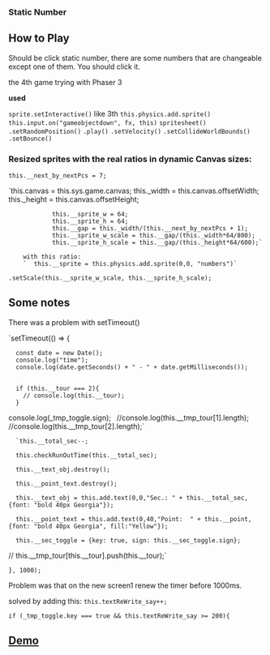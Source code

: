 ### Static Number

## How to Play

Should be click static number, there are some numbers that are changeable except one of them. You should click it.

the 4th game trying with Phaser 3









**used**


`sprite.setInteractive()` like 3th
`this.physics.add.sprite()`
`this.input.on("gameobjectdown", fx, this)`
`spritesheet()`
`.setRandomPosition()`
`.play()`
`.setVelocity()`
`.setCollideWorldBounds()`
`.setBounce()`



### Resized sprites with the real ratios in dynamic Canvas sizes:

`this.__next_by_nextPcs = 7;`


   `this.canvas = this.sys.game.canvas;
				this._width = this.canvas.offsetWidth;
				this._height = this.canvas.offsetHeight;


				this.__sprite_w = 64;
				this.__sprite_h = 64;
				this.__gap = this._width/(this.__next_by_nextPcs + 1);
				this.__sprite_w_scale = this.__gap/(this._width*64/800);
				this.__sprite_h_scale = this.__gap/(this._height*64/600);`
        
        with this ratio:
        `  this.__sprite = this.physics.add.sprite(0,0, "numbers")`
  `.setScale(this.__sprite_w_scale, this.__sprite_h_scale);`
  
  
  ## Some notes
  
  There was a problem with setTimeout()
  
  `setTimeout(() => {

      const date = new Date();
      console.log("time");
      console.log(date.getSeconds() + " - " + date.getMilliseconds());


      if (this.__tour === 2){
        // console.log(this.__tour);
      }
console.log(_tmp_toggle.sign);`
`
//console.log(this.__tmp_tour[1].length);`
`
//console.log(this.__tmp_tour[2].length);`

      `this.__total_sec--;

      this.checkRunOutTime(this.__total_sec);

      this.__text_obj.destroy();

      this.__point_text.destroy();

      this.__text_obj = this.add.text(0,0,"Sec.: " + this.__total_sec, {font: "bold 40px Georgia"});

      this.__point_text = this.add.text(0,40,"Point:  " + this.__point, {font: "bold 40px Georgia", fill:"Yellow"});

      this.__sec_toggle = {key: true, sign: this.__sec_toggle.sign};
  //    this.__tmp_tour[this.__tour].push(this.__tour);`

`}, 1000);`

Problem was that on the new screen1 renew the timer before 1000ms.

solved by adding this: 
`this.textReWrite_say++;`

  `if (_tmp_toggle.key === true && this.textReWrite_say >= 200){`

## [Demo](https://html5.ozguruygulama.com/static_number/index.html "Demo")

